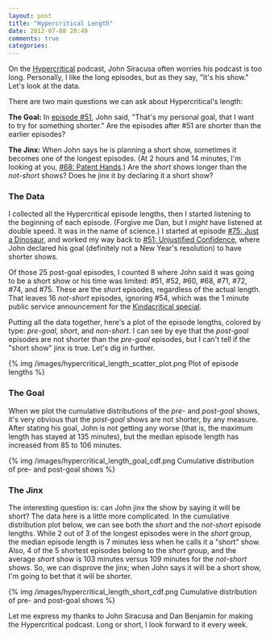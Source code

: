 ```yaml
---
layout: post
title: "Hypercritical Length"
date: 2012-07-08 20:49
comments: true
categories: 
---
```


On the [Hypercritical](http://5by5.tv/hypercritical) podcast, John Siracusa often worries his podcast is too long.  Personally, I like the long episodes, but as they say, "It's his show."  Let's look at the data.

There are two main questions we can ask about Hypercritical's length:

**The Goal:** In [episode #51](http://5by5.tv/hypercritical/51), John said, "That's my personal goal, that I want to try for something shorter."  Are the episodes after #51 are shorter than the earlier episodes?

**The Jinx:** When John says he is planning a short show, sometimes it becomes one of the  longest episodes. (At 2 hours and 14 minutes, I'm looking at you, [#68: Patent Hands](http://5by5.tv/hypercritical/68).)  Are the *short* shows longer than the *not-short* shows?  Does he jinx it by declaring it a short show?  

### The Data

I collected all the Hypercritical episode lengths, then I started listening to the beginning of each episode.  (Forgive me Dan, but I *might* have listened at double speed.  It was in the name of science.)  I started at episode [#75: Just a Dinosaur](http://5by5.tv/hypercritical/75), and worked my way back to [#51: Unjustified Confidence](http://5by5.tv/hypercritical/51), where John declared his goal (definitely not a New Year's resolution) to have shorter shows.

Of those 25 post-goal episodes, I counted 8 where John said it was going to be a short show or his time was limited: #51, #52, #60, #68, #71, #72, #74, and #75.  These are the *short* episodes, regardless of the actual length.  That leaves 16 *not-short* episodes, ignoring #54, which was the 1 minute public service announcement for the [Kindacritical special](http://5by5.tv/specials/4).

Putting all the data together, here's a plot of the episode lengths, colored by type: *pre-goal*, *short*, and *non-short*.  I can see by eye that the *post-goal* episodes are not shorter than the *pre-goal* episodes, but I can't tell if the "short show" jinx is true.   Let's dig in further.

{% img /images/hypercritical_length_scatter_plot.png Plot of episode lengths %}


### The Goal

When we plot the cumulative distributions of the *pre-* and *post-goal* shows, it's very obvious that the *post-goal* shows are not shorter, by any measure.  After stating his goal, John is not getting any worse (that is, the maximum length has stayed at 135 minutes), but the median episode length has increased from 85 to 106 minutes.

{% img /images/hypercritical_length_goal_cdf.png Cumulative distribution of pre- and post-goal shows %}


### The Jinx

The interesting question is: can John jinx the show by saying it will be short?  The data here is a little more complicated.  In the cumulative distribution plot below, we can see both the *short* and the *not-short* episode lengths.  While 2 out of 3 of the longest episodes were in the *short* group, the median episode length is 7 minutes less when he calls it a "short" show.  Also, 4 of the 5 shortest episodes belong to the *short* group, and the average *short* show is 103 minutes versus 109 minutes for the *not-short* shows.  So, we can disprove the jinx; when John says it will be a short show, I'm going to bet that it will be shorter.

{% img /images/hypercritical_length_short_cdf.png Cumulative distribution of pre- and post-goal shows %}

Let me express my thanks to John Siracusa and Dan Benjamin for making the Hypercritical podcast.  Long or short, I look forward to it every week.
